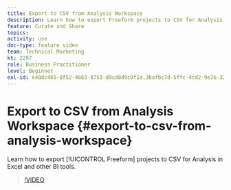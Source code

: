 ```yaml
---
title: Export to CSV from Analysis Workspace
description: Learn how to export Freeform projects to CSV for Analysis in Excel and other BI tools.
feature: Curate and Share
topics: 
activity: use
doc-type: feature video
team: Technical Marketing
kt: 2297
role: Business Practitioner
level: Beginner
exl-id: e48dc465-8f52-4663-8753-d9cd8d9c0f1a,3bafbc7d-5ffc-4cd2-9e76-320ac893281f,3bafbc7d-5ffc-4cd2-9e76-320ac893281f,e48dc465-8f52-4663-8753-d9cd8d9c0f1a
---
```

# Export to CSV from Analysis Workspace {#export-to-csv-from-analysis-workspace}

Learn how to export [!UICONTROL Freeform] projects to CSV for Analysis in Excel and other BI tools.

>[!VIDEO](https://video.tv.adobe.com/v/24712/?quality=12)

